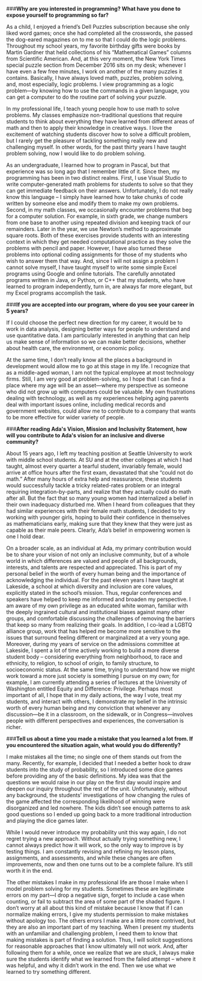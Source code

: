 ###**Why are you interested in programming? What have you done to expose yourself to programming so far?** 

As a child, I enjoyed a friend’s Dell Puzzles subscription because she only liked word games; once she had completed all the crosswords, she passed the dog-eared magazines on to me so that I could do the logic problems. Throughout my school years, my favorite birthday gifts were books by Martin Gardner that held collections of his “Mathematical Games” columns from Scientific American. And, at this very moment, the New York Times special puzzle section from December 2016 sits on my desk; whenever I have even a few free minutes, I work on another of the many puzzles it contains. Basically, I have always loved math, puzzles, problem solving, and, most especially, logic problems. I view programming as a logic problem—by knowing how to use the commands in a given language, you can get a computer to do the routine part of solving your puzzle. 

In my professional life, I teach young people how to use math to solve problems. My classes emphasize non-traditional questions that require students to think about everything they have learned from different areas of math and then to apply their knowledge in creative ways. I love the excitement of watching students discover how to solve a difficult problem, but I rarely get the pleasure of tackling something really new and challenging myself. In other words, for the past thirty years I have taught problem solving, now I would like to do problem solving.  

As an undergraduate, I learned how to program in Pascal, but that experience was so long ago that I remember little of it. Since then, my programming has been in two distinct realms. First, I use Visual Studio to write computer-generated math problems for students to solve so that they can get immediate feedback on their answers. Unfortunately, I do not really know this language – I simply have learned how to take chunks of code written by someone else and modify them to make my own problems. Second, in my math classes, we occasionally encounter problems that beg for a computer solution. For example, in sixth grade, we change numbers from one base to another using repeated division and keeping track of our remainders. Later in the year, we use Newton’s method to approximate square roots. Both of these exercises provide students with an interesting context in which they get needed computational practice as they solve the problems with pencil and paper. However, I have also turned these problems into optional coding assignments for those of my students who wish to answer them that way. And, since I will not assign a problem I cannot solve myself, I have taught myself to write some simple Excel programs using Google and online tutorials. The carefully annotated programs written in Java, or Python, or C++ that my students, who have learned to program independently, turn in, are always far more elegant, but my Excel programs accomplish the task.   
 
###**If you are accepted into our program, where do you see your career in 5 years?** 

If I could choose the perfect new direction for my career, it would be to work in data analysis, designing better ways for people to understand and use quantitative data. I am particularly interested in anything that can help us make sense of information so we can make better decisions, whether about health care, the environment, or economic policy.  

At the same time, I don’t really know all the places a background in development would allow me to go at this stage in my life. I recognize that as a middle-aged woman, I am not the typical employee at most technology firms. Still, I am very good at problem-solving, so I hope that I can find a place where my age will be an asset—where my perspective as someone who did not grow up with computers could be valuable. My own frustrations dealing with technology, as well as my experiences helping aging parents deal with important issues online, including medical records and government websites, could allow me to contribute to a company that wants to be more effective for wider variety of people.  


###**After reading Ada's Vision, Mission and Inclusivity Statement, how will you contribute to Ada's vision for an inclusive and diverse community?** 

About 15 years ago, I left my teaching position at Seattle University to work with middle school students.  At SU and at the other colleges at which I had taught, almost every quarter a tearful student, invariably female, would arrive at office hours after the first exam, devastated that she “could not do math.”  After many hours of extra help and reassurance, these students would successfully tackle a tricky related-rates problem or an integral requiring integration-by-parts, and realize that they actually could do math after all.  But the fact that so many young women had internalized a belief in their own inadequacy disturbed me.  When I heard from colleagues that they had similar experiences with their female math students, I decided to try working with younger girls, hoping to build their confidence in themselves as mathematicians early, making sure that they knew that they were just as capable as their male peers.  Clearly, Ada’s belief in empowering women is one I hold dear.  
 
On a broader scale, as an individual at Ada, my primary contribution would be to share your vision of not only an inclusive community, but of a whole world in which differences are valued and people of all backgrounds, interests, and talents are respected and appreciated. This is part of my personal belief in the worth of every human being and the importance of acknowledging the individual.  For the past eleven years I have taught at Lakeside, a school at which diversity and inclusion are core values, explicitly stated in the school’s mission.  Thus, regular conferences and speakers have helped to keep me informed and broaden my perspective. I am aware of my own privilege as an educated white woman, familiar with the deeply ingrained cultural and institutional biases against many other groups, and comfortable discussing the challenges of removing the barriers that keep so many from realizing their goals.  In addition, I co-lead a LGBTQ alliance group, work that has helped me become more sensitive to the issues that surround feeling different or marginalized at a very young age.  Moreover, during my years of service on the admissions committee at Lakeside, I spent a lot of time actively working to build a more diverse student body – considering everything from neighborhood, to race and ethnicity, to religion, to school of origin, to family structure, to socioeconomic status.  At the same time, trying to understand how we might work toward a more just society is something I pursue on my own; for example, I am currently attending a series of lectures at the University of Washington entitled Equity and Difference: Privilege. Perhaps most important of all, I hope that in my daily actions, the way I vote, treat my students, and interact with others, I demonstrate my belief in the intrinsic worth of every human being and my conviction that whenever any discussion—be it in a classroom, on the sidewalk, or in Congress—involves people with different perspectives and experiences, the conversation is richer.   
 
 
###**Tell us about a time you made a mistake that you learned a lot from. If you encountered the situation again, what would you do differently?**
 
I make mistakes all the time; no single one of them stands out from the many.  Recently, for example, I decided that I needed a better hook to draw students into the study of probability, so I introduced some dice games before providing any of the basic definitions.  My idea was that the questions we would raise in our play on the first day would inspire and deepen our inquiry throughout the rest of the unit.  Unfortunately, without any background, the students’ investigations of how changing the rules of the game affected the corresponding likelihood of winning were disorganized and led nowhere. The kids didn’t see enough patterns to ask good questions so I ended up going back to a more traditional introduction and playing the dice games later.  

While I would never introduce my probability unit this way again, I do not regret trying a new approach.  Without actually trying something new, I cannot always predict how it will work, so the only way to improve is by testing things.  I am constantly revising and refining my lesson plans, assignments, and assessments, and while these changes are often improvements, now and then one turns out to be a complete failure.  It’s still worth it in the end.  

The other mistakes I make in my professional life are those I make when I model problem solving for my students.  Sometimes these are legitimate errors on my part—I drop a negative sign, forget to include a case when counting, or fail to subtract the area of some part of the shaded figure.  I don’t worry at all about this kind of mistake because I know that if I can normalize making errors, I give my students permission to make mistakes without apology too.  The others errors I make are a little more contrived, but they are also an important part of my teaching.  When I present my students with an unfamiliar and challenging problem, I need them to know that making mistakes is part of finding a solution.  Thus, I will solicit suggestions for reasonable approaches that I know ultimately will not work.  And, after following them for a while, once we realize that we are stuck, I always make sure the students identify what we learned from the failed attempt – where it was helpful, and why it didn’t work in the end.  Then we use what we learned to try something different.
